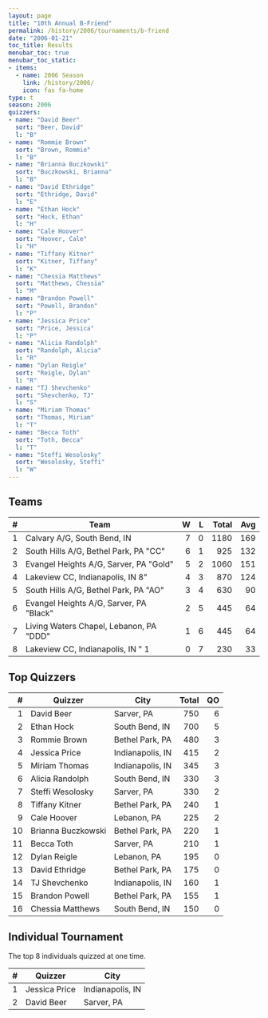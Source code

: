```yaml
---
layout: page
title: "10th Annual B-Friend"
permalink: /history/2006/tournaments/b-friend
date: "2006-01-21"
toc_title: Results
menubar_toc: true
menubar_toc_static:
- items:
  - name: 2006 Season
    link: /history/2006/
    icon: fas fa-home
type: t
season: 2006
quizzers:
- name: "David Beer"
  sort: "Beer, David"
  l: "B"
- name: "Rommie Brown"
  sort: "Brown, Rommie"
  l: "B"
- name: "Brianna Buczkowski"
  sort: "Buczkowski, Brianna"
  l: "B"
- name: "David Ethridge"
  sort: "Ethridge, David"
  l: "E"
- name: "Ethan Hock"
  sort: "Hock, Ethan"
  l: "H"
- name: "Cale Hoover"
  sort: "Hoover, Cale"
  l: "H"
- name: "Tiffany Kitner"
  sort: "Kitner, Tiffany"
  l: "K"
- name: "Chessia Matthews"
  sort: "Matthews, Chessia"
  l: "M"
- name: "Brandon Powell"
  sort: "Powell, Brandon"
  l: "P"
- name: "Jessica Price"
  sort: "Price, Jessica"
  l: "P"
- name: "Alicia Randolph"
  sort: "Randolph, Alicia"
  l: "R"
- name: "Dylan Reigle"
  sort: "Reigle, Dylan"
  l: "R"
- name: "TJ Shevchenko"
  sort: "Shevchenko, TJ"
  l: "S"
- name: "Miriam Thomas"
  sort: "Thomas, Miriam"
  l: "T"
- name: "Becca Toth"
  sort: "Toth, Becca"
  l: "T"
- name: "Steffi Wesolosky"
  sort: "Wesolosky, Steffi"
  l: "W"
---
```


## Teams

|    # | Team                                    |    W |    L | Total |  Avg |
| ---: | --------------------------------------- | ---: | ---: | ----: | ---: |
|    1 | Calvary A/G, South Bend, IN             |    7 |    0 |  1180 |  169 |
|    2 | South Hills A/G, Bethel Park, PA "CC"   |    6 |    1 |   925 |  132 |
|    3 | Evangel Heights A/G, Sarver, PA "Gold"  |    5 |    2 |  1060 |  151 |
|    4 | Lakeview CC, Indianapolis, IN 8"        |    4 |    3 |   870 |  124 |
|    5 | South Hills A/G, Bethel Park, PA "AO"   |    3 |    4 |   630 |   90 |
|    6 | Evangel Heights A/G, Sarver, PA "Black" |    2 |    5 |   445 |   64 |
|    7 | Living Waters Chapel, Lebanon, PA "DDD" |    1 |    6 |   445 |   64 |
|    8 | Lakeview CC, Indianapolis, IN " 1       |    0 |    7 |   230 |   33 |

## Top Quizzers

|    # | Quizzer            | City             | Total |   QO |
| ---: | ------------------ | ---------------- | ----: | ---: |
|    1 | David Beer         | Sarver, PA       |   750 |    6 |
|    2 | Ethan Hock         | South Bend, IN   |   700 |    5 |
|    3 | Rommie Brown       | Bethel Park, PA  |   480 |    3 |
|    4 | Jessica Price      | Indianapolis, IN |   415 |    2 |
|    5 | Miriam Thomas      | Indianapolis, IN |   345 |    3 |
|    6 | Alicia Randolph    | South Bend, IN   |   330 |    3 |
|    7 | Steffi Wesolosky   | Sarver, PA       |   330 |    2 |
|    8 | Tiffany Kitner     | Bethel Park, PA  |   240 |    1 |
|    9 | Cale Hoover        | Lebanon, PA      |   225 |    2 |
|   10 | Brianna Buczkowski | Bethel Park, PA  |   220 |    1 |
|   11 | Becca Toth         | Sarver, PA       |   210 |    1 |
|   12 | Dylan Reigle       | Lebanon, PA      |   195 |    0 |
|   13 | David Ethridge     | Bethel Park, PA  |   175 |    0 |
|   14 | TJ Shevchenko      | Indianapolis, IN |   160 |    1 |
|   15 | Brandon Powell     | Bethel Park, PA  |   155 |    1 |
|   16 | Chessia Matthews   | South Bend, IN   |   150 |    0 |

## Individual Tournament

The top 8 individuals quizzed at one time.

|    # | Quizzer       | City             |
| ---: | ------------- | ---------------- |
|    1 | Jessica Price | Indianapolis, IN |
|    2 | David Beer    | Sarver, PA       |